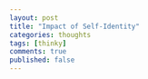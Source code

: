 ```yaml
---
layout: post
title: "Impact of Self-Identity"
categories: thoughts
tags: [thinky]
comments: true
published: false
---
```


